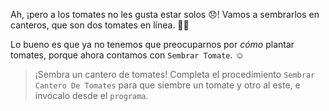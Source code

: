 <gs-attire attire-url="https://raw.githubusercontent.com/MumukiProject/mumuki-guia-gobstones-procedimientos-kids/master/assets/attires/config.json"></gs-attire>
<gs-toolbox toolbox-url="https://raw.githubusercontent.com/MumukiProject/mumuki-guia-gobstones-procedimientos-kids/master/assets/toolbox_1553288414373.xml"></gs-toolbox>

Ah, ¡pero a los tomates no les gusta estar solos :disappointed:! Vamos a sembrarlos en canteros, que son dos tomates en línea. :tomato::tomato:

Lo bueno es que ya no tenemos que preocuparnos por _cómo_ plantar tomates, porque ahora contamos con `Sembrar Tomate`. :relaxed:

> ¡Sembra un cantero de tomates! Completa el procedimiento `Sembrar Cantero De Tomates` para que siembre un tomate y otro al este, e invócalo desde el `programa`.